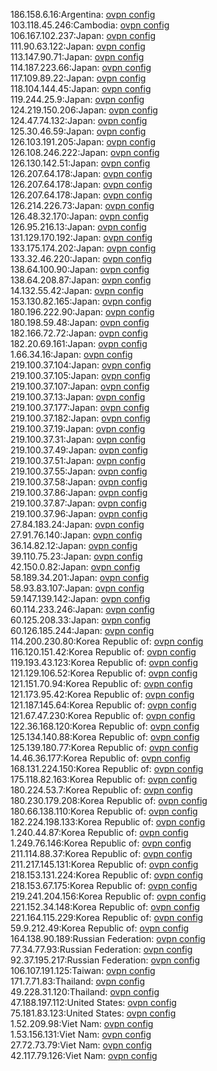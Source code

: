 186.158.6.16:Argentina: [ovpn config](vpn/186_158_6_16.ovpn)  
103.118.45.246:Cambodia: [ovpn config](vpn/103_118_45_246.ovpn)  
106.167.102.237:Japan: [ovpn config](vpn/106_167_102_237.ovpn)  
111.90.63.122:Japan: [ovpn config](vpn/111_90_63_122.ovpn)  
113.147.90.71:Japan: [ovpn config](vpn/113_147_90_71.ovpn)  
114.187.223.66:Japan: [ovpn config](vpn/114_187_223_66.ovpn)  
117.109.89.22:Japan: [ovpn config](vpn/117_109_89_22.ovpn)  
118.104.144.45:Japan: [ovpn config](vpn/118_104_144_45.ovpn)  
119.244.25.9:Japan: [ovpn config](vpn/119_244_25_9.ovpn)  
124.219.150.206:Japan: [ovpn config](vpn/124_219_150_206.ovpn)  
124.47.74.132:Japan: [ovpn config](vpn/124_47_74_132.ovpn)  
125.30.46.59:Japan: [ovpn config](vpn/125_30_46_59.ovpn)  
126.103.191.205:Japan: [ovpn config](vpn/126_103_191_205.ovpn)  
126.108.246.222:Japan: [ovpn config](vpn/126_108_246_222.ovpn)  
126.130.142.51:Japan: [ovpn config](vpn/126_130_142_51.ovpn)  
126.207.64.178:Japan: [ovpn config](vpn/126_207_64_178.ovpn)  
126.207.64.178:Japan: [ovpn config](vpn/126_207_64_178.ovpn)  
126.207.64.178:Japan: [ovpn config](vpn/126_207_64_178.ovpn)  
126.214.226.73:Japan: [ovpn config](vpn/126_214_226_73.ovpn)  
126.48.32.170:Japan: [ovpn config](vpn/126_48_32_170.ovpn)  
126.95.216.13:Japan: [ovpn config](vpn/126_95_216_13.ovpn)  
131.129.170.192:Japan: [ovpn config](vpn/131_129_170_192.ovpn)  
133.175.174.202:Japan: [ovpn config](vpn/133_175_174_202.ovpn)  
133.32.46.220:Japan: [ovpn config](vpn/133_32_46_220.ovpn)  
138.64.100.90:Japan: [ovpn config](vpn/138_64_100_90.ovpn)  
138.64.208.87:Japan: [ovpn config](vpn/138_64_208_87.ovpn)  
14.132.55.42:Japan: [ovpn config](vpn/14_132_55_42.ovpn)  
153.130.82.165:Japan: [ovpn config](vpn/153_130_82_165.ovpn)  
180.196.222.90:Japan: [ovpn config](vpn/180_196_222_90.ovpn)  
180.198.59.48:Japan: [ovpn config](vpn/180_198_59_48.ovpn)  
182.166.72.72:Japan: [ovpn config](vpn/182_166_72_72.ovpn)  
182.20.69.161:Japan: [ovpn config](vpn/182_20_69_161.ovpn)  
1.66.34.16:Japan: [ovpn config](vpn/1_66_34_16.ovpn)  
219.100.37.104:Japan: [ovpn config](vpn/219_100_37_104.ovpn)  
219.100.37.105:Japan: [ovpn config](vpn/219_100_37_105.ovpn)  
219.100.37.107:Japan: [ovpn config](vpn/219_100_37_107.ovpn)  
219.100.37.13:Japan: [ovpn config](vpn/219_100_37_13.ovpn)  
219.100.37.177:Japan: [ovpn config](vpn/219_100_37_177.ovpn)  
219.100.37.182:Japan: [ovpn config](vpn/219_100_37_182.ovpn)  
219.100.37.19:Japan: [ovpn config](vpn/219_100_37_19.ovpn)  
219.100.37.31:Japan: [ovpn config](vpn/219_100_37_31.ovpn)  
219.100.37.49:Japan: [ovpn config](vpn/219_100_37_49.ovpn)  
219.100.37.51:Japan: [ovpn config](vpn/219_100_37_51.ovpn)  
219.100.37.55:Japan: [ovpn config](vpn/219_100_37_55.ovpn)  
219.100.37.58:Japan: [ovpn config](vpn/219_100_37_58.ovpn)  
219.100.37.86:Japan: [ovpn config](vpn/219_100_37_86.ovpn)  
219.100.37.87:Japan: [ovpn config](vpn/219_100_37_87.ovpn)  
219.100.37.96:Japan: [ovpn config](vpn/219_100_37_96.ovpn)  
27.84.183.24:Japan: [ovpn config](vpn/27_84_183_24.ovpn)  
27.91.76.140:Japan: [ovpn config](vpn/27_91_76_140.ovpn)  
36.14.82.12:Japan: [ovpn config](vpn/36_14_82_12.ovpn)  
39.110.75.23:Japan: [ovpn config](vpn/39_110_75_23.ovpn)  
42.150.0.82:Japan: [ovpn config](vpn/42_150_0_82.ovpn)  
58.189.34.201:Japan: [ovpn config](vpn/58_189_34_201.ovpn)  
58.93.83.107:Japan: [ovpn config](vpn/58_93_83_107.ovpn)  
59.147.139.142:Japan: [ovpn config](vpn/59_147_139_142.ovpn)  
60.114.233.246:Japan: [ovpn config](vpn/60_114_233_246.ovpn)  
60.125.208.33:Japan: [ovpn config](vpn/60_125_208_33.ovpn)  
60.126.185.244:Japan: [ovpn config](vpn/60_126_185_244.ovpn)  
114.200.230.80:Korea Republic of: [ovpn config](vpn/114_200_230_80.ovpn)  
116.120.151.42:Korea Republic of: [ovpn config](vpn/116_120_151_42.ovpn)  
119.193.43.123:Korea Republic of: [ovpn config](vpn/119_193_43_123.ovpn)  
121.129.106.52:Korea Republic of: [ovpn config](vpn/121_129_106_52.ovpn)  
121.151.70.94:Korea Republic of: [ovpn config](vpn/121_151_70_94.ovpn)  
121.173.95.42:Korea Republic of: [ovpn config](vpn/121_173_95_42.ovpn)  
121.187.145.64:Korea Republic of: [ovpn config](vpn/121_187_145_64.ovpn)  
121.67.47.230:Korea Republic of: [ovpn config](vpn/121_67_47_230.ovpn)  
122.36.168.120:Korea Republic of: [ovpn config](vpn/122_36_168_120.ovpn)  
125.134.140.88:Korea Republic of: [ovpn config](vpn/125_134_140_88.ovpn)  
125.139.180.77:Korea Republic of: [ovpn config](vpn/125_139_180_77.ovpn)  
14.46.36.177:Korea Republic of: [ovpn config](vpn/14_46_36_177.ovpn)  
168.131.224.150:Korea Republic of: [ovpn config](vpn/168_131_224_150.ovpn)  
175.118.82.163:Korea Republic of: [ovpn config](vpn/175_118_82_163.ovpn)  
180.224.53.7:Korea Republic of: [ovpn config](vpn/180_224_53_7.ovpn)  
180.230.179.208:Korea Republic of: [ovpn config](vpn/180_230_179_208.ovpn)  
180.66.138.110:Korea Republic of: [ovpn config](vpn/180_66_138_110.ovpn)  
182.224.198.133:Korea Republic of: [ovpn config](vpn/182_224_198_133.ovpn)  
1.240.44.87:Korea Republic of: [ovpn config](vpn/1_240_44_87.ovpn)  
1.249.76.146:Korea Republic of: [ovpn config](vpn/1_249_76_146.ovpn)  
211.114.88.37:Korea Republic of: [ovpn config](vpn/211_114_88_37.ovpn)  
211.217.145.131:Korea Republic of: [ovpn config](vpn/211_217_145_131.ovpn)  
218.153.131.224:Korea Republic of: [ovpn config](vpn/218_153_131_224.ovpn)  
218.153.67.175:Korea Republic of: [ovpn config](vpn/218_153_67_175.ovpn)  
219.241.204.156:Korea Republic of: [ovpn config](vpn/219_241_204_156.ovpn)  
221.152.34.148:Korea Republic of: [ovpn config](vpn/221_152_34_148.ovpn)  
221.164.115.229:Korea Republic of: [ovpn config](vpn/221_164_115_229.ovpn)  
59.9.212.49:Korea Republic of: [ovpn config](vpn/59_9_212_49.ovpn)  
164.138.90.189:Russian Federation: [ovpn config](vpn/164_138_90_189.ovpn)  
77.34.77.93:Russian Federation: [ovpn config](vpn/77_34_77_93.ovpn)  
92.37.195.217:Russian Federation: [ovpn config](vpn/92_37_195_217.ovpn)  
106.107.191.125:Taiwan: [ovpn config](vpn/106_107_191_125.ovpn)  
171.7.71.83:Thailand: [ovpn config](vpn/171_7_71_83.ovpn)  
49.228.31.120:Thailand: [ovpn config](vpn/49_228_31_120.ovpn)  
47.188.197.112:United States: [ovpn config](vpn/47_188_197_112.ovpn)  
75.181.83.123:United States: [ovpn config](vpn/75_181_83_123.ovpn)  
1.52.209.98:Viet Nam: [ovpn config](vpn/1_52_209_98.ovpn)  
1.53.156.131:Viet Nam: [ovpn config](vpn/1_53_156_131.ovpn)  
27.72.73.79:Viet Nam: [ovpn config](vpn/27_72_73_79.ovpn)  
42.117.79.126:Viet Nam: [ovpn config](vpn/42_117_79_126.ovpn)  
